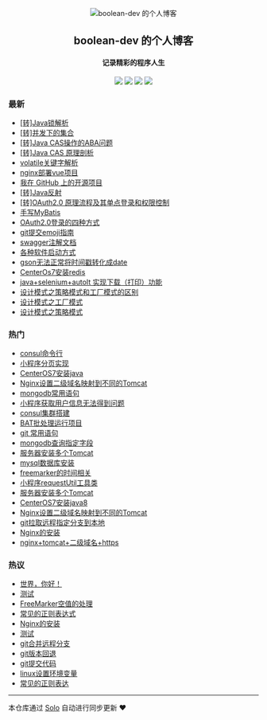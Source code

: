 <p align="center"><img alt="boolean-dev 的个人博客" src="https://boolean-dev.oss-cn-hangzhou.aliyuncs.com/icon.png"></p><h2 align="center">
boolean-dev 的个人博客
</h2>

<h4 align="center">记录精彩的程序人生</h4>
<p align="center"><a title="boolean-dev 的个人博客" target="_blank" href="https://github.com/boolean-dev/solo-blog"><img src="https://img.shields.io/github/last-commit/boolean-dev/solo-blog.svg?style=flat-square&color=FF9900"></a>
<a title="GitHub repo size in bytes" target="_blank" href="https://github.com/boolean-dev/solo-blog"><img src="https://img.shields.io/github/repo-size/boolean-dev/solo-blog.svg?style=flat-square"></a>
<a title="Solo Version" target="_blank" href="https://github.com/b3log/solo/releases"><img src="https://img.shields.io/badge/solo-3.6.3-f1e05a.svg?style=flat-square&color=blueviolet"></a>
<a title="Hits" target="_blank" href="https://github.com/b3log/hits"><img src="https://hits.b3log.org/boolean-dev/solo-blog.svg"></a></p>

### 最新

* [[转]Java锁解析](https://blog.booleandev.xyz/articles/2019/08/12/1565574929511.html)
* [[转]并发下的集合](https://blog.booleandev.xyz/articles/2019/08/12/1565572666168.html)
* [[转]Java CAS操作的ABA问题](https://blog.booleandev.xyz/articles/2019/08/12/1565572555703.html)
* [[转]Java CAS 原理剖析](https://blog.booleandev.xyz/articles/2019/08/12/1565572468417.html)
* [volatile关键字解析](https://blog.booleandev.xyz/articles/2019/08/07/1565150117052.html)
* [nginx部署vue项目](https://blog.booleandev.xyz/articles/2019/07/11/1562835766753.html)
* [我在 GitHub 上的开源项目](https://blog.booleandev.xyz/my-github-repos)
* [[转]Java反射](https://blog.booleandev.xyz/articles/2019/07/09/1562636083963.html)
* [[转]OAuth2.0 原理流程及其单点登录和权限控制](https://blog.booleandev.xyz/articles/2019/07/03/1562118097189.html)
* [手写MyBatis](https://blog.booleandev.xyz/articles/2019/07/01/1561965270092.html)
* [OAuth2.0登录的四种方式](https://blog.booleandev.xyz/articles/2019/06/17/1560742282779.html)
* [git提交emoji指南](https://blog.booleandev.xyz/articles/2019/05/20/1558338420069.html)
* [swagger注解文档](https://blog.booleandev.xyz/articles/2019/03/26/1553603104264.html)
* [各种软件启动方式](https://blog.booleandev.xyz/articles/2019/03/22/1553248204143.html)
* [gson无法正常将时间戳转化成date](https://blog.booleandev.xyz/articles/2019/03/08/1552014534734.html)
* [CenterOs7安装redis](https://blog.booleandev.xyz/articles/2019/02/22/1550826559788.html)
* [ java+selenium+autoIt 实现下载（打印）功能](https://blog.booleandev.xyz/articles/2019/01/30/1548828518109.html)
* [设计模式之策略模式和工厂模式的区别](https://blog.booleandev.xyz/articles/2019/01/23/1548251677712.html)
* [设计模式之工厂模式](https://blog.booleandev.xyz/articles/2019/01/23/1548251597668.html)
* [设计模式之策略模式](https://blog.booleandev.xyz/articles/2019/01/23/1548251546022.html)

### 热门

* [consul命令行](https://blog.booleandev.xyz/articles/2018/12/27/1545917809115.html)
* [小程序分页实现](https://blog.booleandev.xyz/articles/2018/12/25/1545749124384.html)
* [CenterOS7安装java](https://blog.booleandev.xyz/articles/2019/01/15/1547545668630.html)
* [Nginx设置二级域名映射到不同的Tomcat](https://blog.booleandev.xyz/articles/2019/01/16/1547603678375.html)
* [mongodb常用语句](https://blog.booleandev.xyz/articles/2019/01/23/1548250985452.html)
* [小程序获取用户信息无法得到问题](https://blog.booleandev.xyz/articles/2018/12/25/1545728095138.html)
* [consul集群搭建](https://blog.booleandev.xyz/articles/2018/12/27/1545917879502.html)
* [BAT批处理运行项目](https://blog.booleandev.xyz/articles/2019/01/23/1548251101820.html)
* [git 常用语句](https://blog.booleandev.xyz/articles/2019/01/04/1546594215178.html)
* [mongodb查询指定字段](https://blog.booleandev.xyz/articles/2019/01/23/1548251460416.html)
* [服务器安装多个Tomcat](https://blog.booleandev.xyz/articles/2018/12/25/1545727844628.html)
* [mysql数据库安装](https://blog.booleandev.xyz/articles/2019/01/15/1547545821631.html)
* [freemarker的时间相关](https://blog.booleandev.xyz/articles/2018/12/25/1545726842373.html)
* [小程序requestUtil工具类](https://blog.booleandev.xyz/articles/2018/12/25/1545727966151.html)
* [服务器安装多个Tomcat](https://blog.booleandev.xyz/articles/2019/01/16/1547603755947.html)
* [CenterOS7安装java8](https://blog.booleandev.xyz/articles/2019/01/15/1547545710148.html)
* [Nginx设置二级域名映射到不同的Tomcat](https://blog.booleandev.xyz/articles/2019/01/16/1547603678631.html)
* [git拉取远程指定分支到本地](https://blog.booleandev.xyz/articles/2019/01/04/1546594101045.html)
* [Nginx的安装](https://blog.booleandev.xyz/articles/2019/01/16/1547603535711.html)
* [nginx+tomcat+二级域名+https](https://blog.booleandev.xyz/articles/2019/01/15/1547546090431.html)

### 热议

* [世界，你好！](https://blog.booleandev.xyz/hello-solo)
* [测试](https://blog.booleandev.xyz/articles/2018/11/01/1541085337873.html)
* [FreeMarker空值的处理](https://blog.booleandev.xyz/articles/2018/12/25/1545727792970.html)
* [常见的正则表达式](https://blog.booleandev.xyz/articles/2018/12/26/1545801169895.html)
* [Nginx的安装](https://blog.booleandev.xyz/articles/2018/12/26/1545801336813.html)
* [测试](https://blog.booleandev.xyz/articles/2018/12/27/1545874556732.html)
* [git合并远程分支](https://blog.booleandev.xyz/articles/2019/01/04/1546594051488.html)
* [git版本回退](https://blog.booleandev.xyz/articles/2019/01/04/1546594155112.html)
* [git提交代码](https://blog.booleandev.xyz/articles/2019/01/04/1546594183340.html)
* [linux设置环境变量](https://blog.booleandev.xyz/articles/2019/01/15/1547545744724.html)
* [常见的正则表达](https://blog.booleandev.xyz/articles/2019/01/23/1548251188187.html)

---

本仓库通过 [Solo](https://github.com/b3log/solo) 自动进行同步更新 ❤️ 